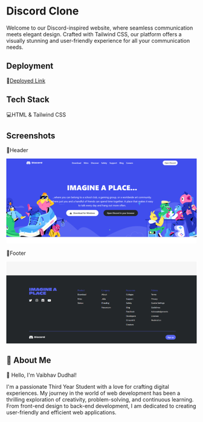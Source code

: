 
# Discord Clone 

Welcome to our Discord-inspired website, where seamless communication meets elegant design. Crafted with Tailwind CSS, our platform offers a visually stunning and user-friendly experience for all your communication needs.


## Deployment

🚀[Deployed Link](https://discord-clone11.netlify.app/)





## Tech Stack

💻HTML & Tailwind CSS






## Screenshots


🔸Header

![App Scrrenshot](https://github.com/vaibhavdudhal/Discord-Clone/blob/main/images/Screenshot%202023-10-03%20183009.png?raw=true)

🔸Footer

![App Scrrenshot](https://github.com/vaibhavdudhal/Discord-Clone/blob/main/images/Screenshot%202023-10-03%20183133.png?raw=true)





## 🚀 About Me

👋 Hello, I'm Vaibhav Dudhal!

I'm a passionate Third Year Student with a love for crafting digital experiences. My journey in the world of web development has been a thrilling exploration of creativity, problem-solving, and continuous learning. From front-end design to back-end development, I am dedicated to creating user-friendly and efficient web applications.


